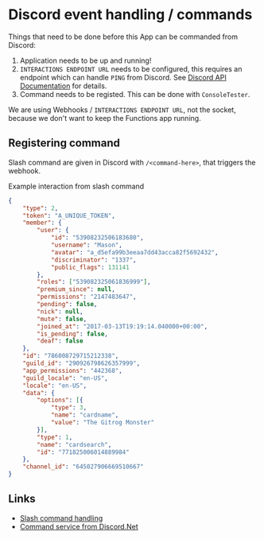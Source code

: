 # Discord event handling / commands

Things that need to be done before this App can be commanded from Discord:

 1. Application needs to be up and running!
 2. `INTERACTIONS ENDPOINT URL` needs to be configured, this requires an
 endpoint which can handle `PING` from Discord. See
 [Discord API Documentation](https://discord.com/developers/docs/interactions/overview#preparing-for-interactions) for details.
 3. Command needs to be registed. This can be done with `ConsoleTester`.

We are using Webhooks / `INTERACTIONS ENDPOINT URL`, not the socket, because we
don't want to keep the Functions app running.

## Registering command

Slash command are given in Discord with `/<command-here>`, that triggers the webhook.

Example interaction from slash command

```json
{
    "type": 2,
    "token": "A_UNIQUE_TOKEN",
    "member": {
        "user": {
            "id": "53908232506183680",
            "username": "Mason",
            "avatar": "a_d5efa99b3eeaa7dd43acca82f5692432",
            "discriminator": "1337",
            "public_flags": 131141
        },
        "roles": ["539082325061836999"],
        "premium_since": null,
        "permissions": "2147483647",
        "pending": false,
        "nick": null,
        "mute": false,
        "joined_at": "2017-03-13T19:19:14.040000+00:00",
        "is_pending": false,
        "deaf": false
    },
    "id": "786008729715212338",
    "guild_id": "290926798626357999",
    "app_permissions": "442368",
    "guild_locale": "en-US",
    "locale": "en-US",
    "data": {
        "options": [{
            "type": 3,
            "name": "cardname",
            "value": "The Gitrog Monster"
        }],
        "type": 1,
        "name": "cardsearch",
        "id": "771825006014889984"
    },
    "channel_id": "645027906669510667"
}
```

## Links

 * [Slash command handling](https://discord.com/developers/docs/interactions/application-commands#slash-commands)
 * [Command service from Discord.Net](https://docs.discordnet.dev/api/Discord.Commands.CommandService.html)
